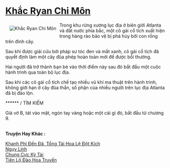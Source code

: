 <a href="https://truyentiki.com/khac-ryan-chi-mon.30422/" title="Khắc Ryan Chi Môn"><h1>Khắc Ryan Chi Môn</h1></a><div style="display:table"><img align="right" style="float: left; padding: 10px;" src="https://truyentiki.com/a/img/str/src/30422.jpg" alt="Khắc Ryan Chi Môn">Trong khu rừng xương lục địa ở biên giới Atlanta và đất nước phía bắc, một cô gái cổ tích xuất hiện trong hàng rào bảo vệ bị phá hủy bởi con rồng trên đỉnh cây. <p></p> Sau khi được giải cứu bởi pháp sư tóc đen và mắt xanh, cô gái cổ tích đã quyết định làm một cây đũa phép hoàn toàn mới để được bồi thường. <p></p> Hai người đã trở thành bạn bè vào thời điểm này sau đó bắt đầu một cuộc hành trình qua toàn bộ lục địa. <p></p> Sau khi các cô gái cổ tích chế tạo nhiều vũ khí ma thuật trên hành trình, không giới hạn ở cây đũa thần, số phận của nhiều người trên lục địa Atlanta đã bị đảo lộn. <p></p> ****** / TÌM KIẾM <p></p> Giả vờ B, tát vào mặt, ngón tay vàng hoặc một cái gì đó, bắt đầu từ chương 9.</div><p><br><b>Truyện Hay Khác :</b></p><a href="https://truyentiki.com/khanh-phi-den-da-tong-tai-hoa-le-dot-kich.30421/" alt="Khanh Phỉ Đến Đã, Tổng Tài Hoa Lệ Đột Kích">Khanh Phỉ Đến Đã, Tổng Tài Hoa Lệ Đột Kích</a><br/><a href="https://github.com/nownovels/truyenhay/tree/master/truyenhay/30587/README.md" alt="Ngụy Linh">Ngụy Linh</a><br/><a href="https://github.com/nownovels/top500/tree/master/truyenhay/33608/" alt="Chung Cực Kỳ Tài">Chung Cực Kỳ Tài</a><br/><a href="https://github.com/nownovels/truyenhay/tree/master/truyenhay/30521/README.md" alt="Tiên Lộ Đào Hoa Truyền">Tiên Lộ Đào Hoa Truyền</a><br/>